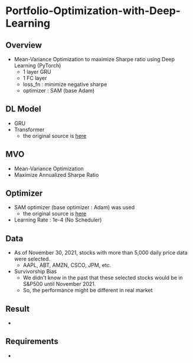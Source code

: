 # Portfolio-Optimization-with-Deep-Learning

## Overview

- Mean-Variance Optimization to maximize Sharpe ratio using Deep Learning (PyTorch)
  - 1 layer GRU 
  - 1 FC layer
  - loss_fn : minimize negative sharpe
  - optimizer : SAM (base Adam)


## DL Model

- GRU
- Transformer
  - the original source is [here](https://github.com/oliverguhr/transformer-time-series-prediction/blob/master/transformer-singlestep.py)

## MVO

- Mean-Variance Optimization
- Maximize Annualized Sharpe Ratio

## Optimizer

- SAM optimizer (base optimizer : Adam) was used
  - the original source is [here](https://github.com/davda54/sam/blob/main/sam.py)
- Learning Rate : 1e-4 (No Scheduler)

## Data

- As of November 30, 2021, stocks with more than 5,000 daily price data were selected.
  - AAPL, ABT, AMZN, CSCO, JPM, etc.
- Survivorship Bias
  - We didn't know in the past that these selected stocks would be in S&P500 until November 2021.
  - So, the performance might be different in real market

## Result

- 

## Requirements

- 
